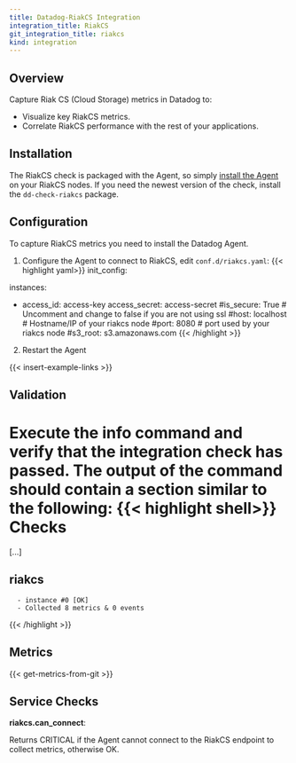 ```yaml
---
title: Datadog-RiakCS Integration
integration_title: RiakCS
git_integration_title: riakcs
kind: integration
---
```


## Overview

Capture Riak CS (Cloud Storage) metrics in Datadog to:

* Visualize key RiakCS metrics.
* Correlate RiakCS performance with the rest of your applications.

## Installation

The RiakCS check is packaged with the Agent, so simply [install the Agent](https://app.datadoghq.com/account/settings#agent) on your RiakCS nodes. If you need the newest version of the check, install the `dd-check-riakcs` package.

## Configuration

To capture RiakCS metrics you need to install the Datadog Agent.

1. Configure the Agent to connect to RiakCS, edit `conf.d/riakcs.yaml`:
{{< highlight yaml>}}
init_config:

instances:
  - access_id: access-key
    access_secret: access-secret
    #is_secure: True  # Uncomment and change to false if you are not using ssl
    #host: localhost  # Hostname/IP of your riakcs node
    #port: 8080  # port used by your riakcs node
    #s3_root: s3.amazonaws.com 
{{< /highlight >}}

2. Restart the Agent

{{< insert-example-links >}}

## Validation

Execute the info command and verify that the integration check has passed. The output of the command should contain a section similar to the following:
{{< highlight shell>}}
Checks
======

  [...]

  riakcs
  ------
      - instance #0 [OK]
      - Collected 8 metrics & 0 events
{{< /highlight >}}

## Metrics

{{< get-metrics-from-git >}}

## Service Checks

**riakcs.can_connect**:

Returns CRITICAL if the Agent cannot connect to the RiakCS endpoint to collect metrics, otherwise OK.